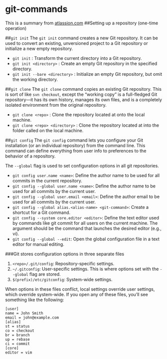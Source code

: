 # git-commands
This is a summary from [atlassion.com](https://de.atlassian.com/git/)
##Setting up a repository (one-time operation)

##`git init`
The `git init` command creates a new Git repository.  It can be used to convert an existing, unversioned project to a Git repository or initialize a new empty repository.

- `git init` : Transform the current directory into a Git repository.
- `git init <directory>` : Create an empty Git repository in the specified directory. 
- `git init --bare <directory>` : Initialize an empty Git repository, but omit the working directory. 

##`git clone`
The `git clone` command copies an existing Git repository. This is sort of like `svn checkout`, except the “working copy” is a full-fledged Git repository—it has its own history, manages its own files, and is a completely isolated environment from the original repository.

- `git clone <repo>` : Clone the repository located at <repo> onto the local machine.
- `git clone <repo> <directory>` : Clone the repository located at <repo> into the folder called <directory> on the local machine.


##`git config`
The `git config` command lets you configure your Git installation (or an individual repository) from the command line. This command can define everything from user info to preferences to the behavior of a repository. 

The `--global` flag is used to set configuration options in all git repositories. 

- `git config user.name <name>`: Define the author name to be used for all commits in the current repository. 
- `git config --global user.name <name>`: Define the author name to be used for all commits by the current user.
- `git config --global user.email <email>`: Define the author email to be used for all commits by the current user.
- `git config --global alias.<alias-name> <git-command>`: Create a shortcut for a Git command.
- `git config --system core.editor <editor>`: Define the text editor used by commands like git commit for all users on the current machine. The <editor> argument should be the command that launches the desired editor (e.g., vi).
- `git config --global --edit`: Open the global configuration file in a text editor for manual editing.

###Git stores configuration options in three separate files
1. `<repo>/.git/config`: Repository-specific settings.
2. `~/.gitconfig`: User-specific settings. This is where options set with the `--global` flag are stored.
3. `$(prefix)/etc/gitconfig`: System-wide settings.

When options in these files conflict, local settings override user settings, which override system-wide. If you open any of these files, you’ll see something like the following:

	[user] 
	name = John Smith
	email = john@example.com
	[alias]
	st = status
	co = checkout
	br = branch
	up = rebase
	ci = commit
	[core]
	editor = vim
